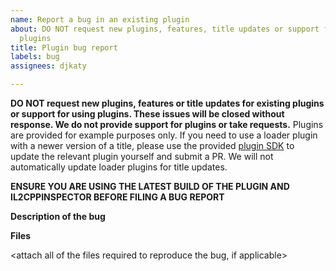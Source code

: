 ```yaml
---
name: Report a bug in an existing plugin
about: DO NOT request new plugins, features, title updates or support for existing
  plugins
title: Plugin bug report
labels: bug
assignees: djkaty

---
```


**DO NOT request new plugins, features or title updates for existing plugins or support for using plugins. These issues will be closed without response. We do not provide support for plugins or take requests.** Plugins are provided for example purposes only. If you need to use a loader plugin with a newer version of a title, please use the provided [plugin SDK](https://github.com/djkaty/Il2CppInspector/wiki/Plugins%3A-Getting-Started) to update the relevant plugin yourself and submit a PR. We will not automatically update loader plugins for title updates.

**ENSURE YOU ARE USING THE LATEST BUILD OF THE PLUGIN AND IL2CPPINSPECTOR BEFORE FILING A BUG REPORT**

**Description of the bug**

<enter here>

**Files**

<attach all of the files required to reproduce the bug, if applicable>
